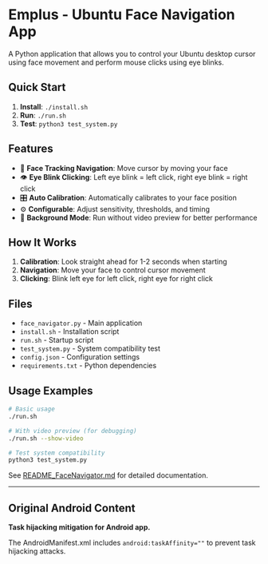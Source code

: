 # Emplus - Ubuntu Face Navigation App

A Python application that allows you to control your Ubuntu desktop cursor using face movement and perform mouse clicks using eye blinks.

## Quick Start

1. **Install**: `./install.sh`
2. **Run**: `./run.sh`
3. **Test**: `python3 test_system.py`

## Features

- 🎯 **Face Tracking Navigation**: Move cursor by moving your face
- 👁️ **Eye Blink Clicking**: Left eye blink = left click, right eye blink = right click  
- 🎛️ **Auto Calibration**: Automatically calibrates to your face position
- ⚙️ **Configurable**: Adjust sensitivity, thresholds, and timing
- 🔧 **Background Mode**: Run without video preview for better performance

## How It Works

1. **Calibration**: Look straight ahead for 1-2 seconds when starting
2. **Navigation**: Move your face to control cursor movement
3. **Clicking**: Blink left eye for left click, right eye for right click

## Files

- `face_navigator.py` - Main application
- `install.sh` - Installation script  
- `run.sh` - Startup script
- `test_system.py` - System compatibility test
- `config.json` - Configuration settings
- `requirements.txt` - Python dependencies

## Usage Examples

```bash
# Basic usage
./run.sh

# With video preview (for debugging)
./run.sh --show-video

# Test system compatibility  
python3 test_system.py
```

See [README_FaceNavigator.md](README_FaceNavigator.md) for detailed documentation.

---

## Original Android Content

**Task hijacking mitigation for Android app.**

The AndroidManifest.xml includes `android:taskAffinity=""` to prevent task hijacking attacks.